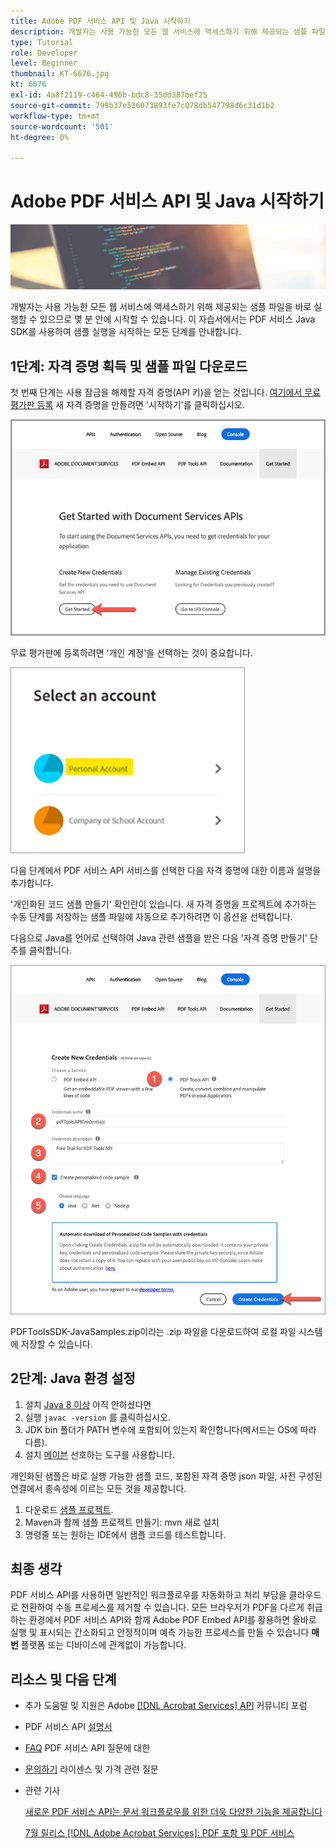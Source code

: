 ```yaml
---
title: Adobe PDF 서비스 API 및 Java 시작하기
description: 개발자는 사용 가능한 모든 웹 서비스에 액세스하기 위해 제공되는 샘플 파일을 바로 실행하여 단 몇 분 내에 시작할 수 있습니다
type: Tutorial
role: Developer
level: Beginner
thumbnail: KT-6676.jpg
kt: 6676
exl-id: 4a8f2119-c464-496b-bdc8-35dd387bef25
source-git-commit: 799b37e526073893fe7c078db547798d6c31d1b2
workflow-type: tm+mt
source-wordcount: '501'
ht-degree: 0%

---
```


# Adobe PDF 서비스 API 및 Java 시작하기

![PDF 메인 이미지 만들기](assets/GettingStartedJava_hero.jpg)

개발자는 사용 가능한 모든 웹 서비스에 액세스하기 위해 제공되는 샘플 파일을 바로 실행할 수 있으므로 몇 분 안에 시작할 수 있습니다. 이 자습서에서는 PDF 서비스 Java SDK를 사용하여 샘플 실행을 시작하는 모든 단계를 안내합니다.

## 1단계: 자격 증명 획득 및 샘플 파일 다운로드

첫 번째 단계는 사용 잠금을 해제할 자격 증명(API 키)을 얻는 것입니다. [여기에서 무료 평가판 등록](https://www.adobe.io/apis/documentcloud/dcsdk/gettingstarted.html) 새 자격 증명을 만들려면 &#39;시작하기&#39;를 클릭하십시오.

![1단계](assets/GettingStartedJava_step1.png)

무료 평가판에 등록하려면 &#39;개인 계정&#39;을 선택하는 것이 중요합니다.

![개인](assets/GettingStartedJava_personal.png)

다음 단계에서 PDF 서비스 API 서비스를 선택한 다음 자격 증명에 대한 이름과 설명을 추가합니다.

&#39;개인화된 코드 샘플 만들기&#39; 확인란이 있습니다. 새 자격 증명을 프로젝트에 추가하는 수동 단계를 저장하는 샘플 파일에 자동으로 추가하려면 이 옵션을 선택합니다.

다음으로 Java를 언어로 선택하여 Java 관련 샘플을 받은 다음 &#39;자격 증명 만들기&#39; 단추를 클릭합니다.

![자격 증명](assets/GettingStartedJava_credentials.png)

PDFToolsSDK-JavaSamples.zip이라는 .zip 파일을 다운로드하여 로컬 파일 시스템에 저장할 수 있습니다.

## 2단계: Java 환경 설정

1. 설치 [Java 8 이상](https://www.oracle.com/java/technologies/javase-downloads.html) 아직 안하셨다면
1. 실행 `javac -version` 를 클릭하십시오.
1. JDK bin 폴더가 PATH 변수에 포함되어 있는지 확인합니다(메서드는 OS에 따라 다름).
1. 설치 [메이븐](https://maven.apache.org/install.html) 선호하는 도구를 사용합니다.

개인화된 샘플은 바로 실행 가능한 샘플 코드, 포함된 자격 증명 json 파일, 사전 구성된 연결에서 종속성에 이르는 모든 것을 제공합니다.

1. 다운로드 [샘플 프로젝트](https://github.com/adobe/pdftools-java-sdk-samples).
1. Maven과 함께 샘플 프로젝트 만들기: mvn 새로 설치
1. 명령줄 또는 원하는 IDE에서 샘플 코드를 테스트합니다.

## 최종 생각

PDF 서비스 API를 사용하면 일반적인 워크플로우를 자동화하고 처리 부담을 클라우드로 전환하여 수동 프로세스를 제거할 수 있습니다. 모든 브라우저가 PDF을 다르게 취급하는 환경에서 PDF 서비스 API와 함께 Adobe PDF Embed API를 활용하면 올바로 실행 및 표시되는 간소화되고 안정적이며 예측 가능한 프로세스를 만들 수 있습니다 **매번** 플랫폼 또는 디바이스에 관계없이 가능합니다.

## 리소스 및 다음 단계

* 추가 도움말 및 지원은 Adobe [[!DNL Acrobat Services] API](https://community.adobe.com/t5/document-cloud-sdk/bd-p/Document-Cloud-SDK?page=1&amp;sort=latest_replies&amp;filter=all) 커뮤니티 포럼

* PDF 서비스 API [설명서](https://www.adobe.com/go/pdftoolsapi_doc)

* [FAQ](https://community.adobe.com/t5/document-cloud-sdk/faq-for-document-services-pdf-tools-api/m-p/10726197) PDF 서비스 API 질문에 대한

* [문의하기](https://www.adobe.com/go/pdftoolsapi_requestform) 라이센스 및 가격 관련 질문

* 관련 기사

   [새로운 PDF 서비스 API는 문서 워크플로우를 위한 더욱 다양한 기능을 제공합니다](https://community.adobe.com/t5/document-services-apis/new-pdf-tools-api-brings-more-capabilities-for-document-services/m-p/11294170)

   [7월 릴리스 [!DNL Adobe Acrobat Services]: PDF 포함 및 PDF 서비스](https://medium.com/adobetech/july-release-of-adobe-document-services-pdf-embed-and-pdf-tools-17211bf7776d)

